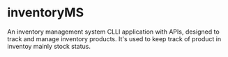# inventoryMS
An inventory management system CLLI application with APIs, designed to track and manage inventory products. It's used to keep track of product in inventoy mainly stock status.

